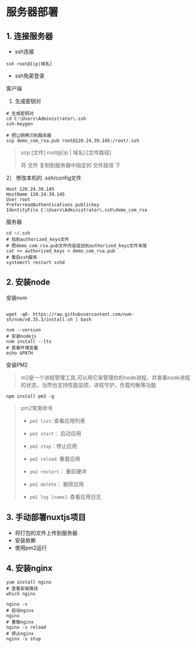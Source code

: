 # 服务器部署

## 1. 连接服务器

* ssh连接
```shell
ssh root@[ip|域名]
```

* ssh免密登录

客户端
1) 生成密钥对
```shell
# 生成密钥对
cd C:\Users\Administrator\.ssh
ssh-keygen

# 把公钥拷贝到服务器
scp demo_com_rsa.pub root@120.24.39.145:/root/.ssh
```
> scp [文件] root@[ip | 域名]:[文件路径]
> 
> 将 文件 复制到服务器中指定的 文件路径 下

2） 修改本机的 .ssh/config文件
```text
Host 120.24.39.145
HostName 120.24.39.145
User root
PreferreadAuthentications publickey
IdentityFile C:\Users\Administrator\.ssh\demo_com_rsa
```

服务器
```shell
cd ~/.ssh
# 找到authorized_keys文件
# 把demo_com_rsa.pub文件内容追加到authorized_keys文件末尾
cat >> authorized_keys < demo_com_rsa.pub
# 重启ssh服务
systemctl restart sshd
```

## 2. 安装node

安装nvm
```shell

wget -q0- https://raw.githubusercontent.com/nvm-sh/nvm/v0.35.3/install.sh | bash

nvm --version
# 安装nodejs
nvm install --lts
# 查看环境变量
echo $PATH
```

安装PM2
> m2是一个进程管理工具,可以用它来管理你的node进程，并查看node进程的状态，当然也支持性能监控，进程守护，负载均衡等功能
```shell
npm install pm2 -g
```

> pm2常用命令
> 
> * `pm2 list`: 查看应用列表
> 
> * `pm2 start`： 启动应用
> 
> * `pm2 stop`：停止应用
> 
> * `pm2 reload`: 重载应用
> 
> * `pm2 restart`： 重启硬冲
> 
> * `pm2 delete`： 删除应用
> 
> * `pm2 log [name]`: 查看应用日志

## 3. 手动部署nuxtjs项目

* 将打包的文件上传到服务器
* 安装依赖
* 使用pm2运行

## 4. 安装nginx
```shell
yum install nginx
# 查看安装路径
which nginx

nginx -v
# 启动nginx
nginx 
# 重载nginx
nginx -s reload
# 停止nginx
nginx -s stop
```

